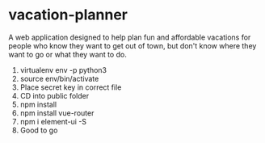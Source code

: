# vacation-planner
A web application designed to help plan fun and affordable vacations for people who know they want to get out of town, but don't know where they want to go or what they want to do.


1. virtualenv env -p python3
2. source env/bin/activate
3. Place secret key in correct file
4. CD into public folder
5. npm install
6. npm install vue-router
7. npm i element-ui -S
8. Good to go 
